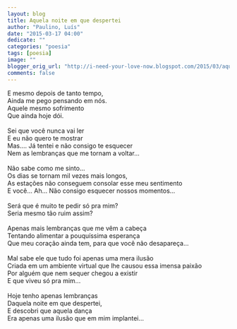```yaml
---
layout: blog
title: Aquela noite em que despertei
author: "Paulino, Luís"
date: "2015-03-17 04:00"
dedicate: ""
categories: "poesia"
tags: [poesia]
image: ""
blogger_orig_url: "http://i-need-your-love-now.blogspot.com/2015/03/aquela-noite-em-que-despertei.html"
comments: false
---
```


E mesmo depois de tanto tempo,\
Ainda me pego pensando em nós.\
Aquele mesmo sofrimento\
Que ainda hoje dói.\
\
Sei que você nunca vai ler\
E eu não quero te mostrar\
Mas.... Já tentei e não consigo te esquecer\
Nem as lembranças que me tornam a voltar...\
\
Não sabe como me sinto...\
Os dias se tornam mil vezes mais longos,\
As estações não conseguem consolar esse meu sentimento\
E você... Ah... Não consigo esquecer nossos momentos...\
\
Será que é muito te pedir só pra mim?\
Seria mesmo tão ruim assim?\
\
Apenas mais lembranças que me vêm a cabeça\
Tentando alimentar a pouquíssima esperança\
Que meu coração ainda tem, para que você não desapareça...\
\
Mal sabe ele que tudo foi apenas uma mera ilusão\
Criada em um ambiente virtual que lhe causou essa imensa paixão\
Por alguém que nem sequer chegou a existir\
E que viveu só pra mim...\
\
Hoje tenho apenas lembranças\
Daquela noite em que despertei,\
E descobri que aquela dança\
Era apenas uma ilusão que em mim implantei...
